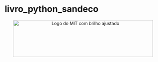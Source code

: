 # livro_python_sandeco

<p align="center">
  <img src="https://github.com/user-attachments/assets/5264b3c0-119c-43d3-a891-a143b49667b4" alt="Logo do MIT com brilho ajustado" width="450" height="120">
</p>
